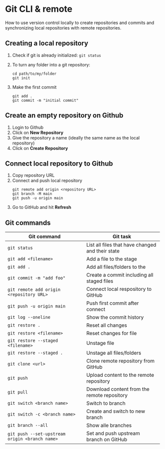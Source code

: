 # Git CLI & remote

How to use version control locally to create repositories and commits and synchronizing local repositories with remote repositories.

## Creating a local repository

1. Check if git is already initialized: `git status`

1. To turn any folder into a git repository:
    ```shell
    cd path/to/my/folder
    git init
    ```
1. Make the first commit
    ```shell
    git add .
    git commit -m "initial commit"
    ```

## Create an empty repository on Github

1. Login to Github
2. Click on **New Repository**
3. Give the repository a name (ideally the same name as the local repository)
4. Click on **Create Repository**

## Connect local repository to Github

1. Copy repository URL
2. Connect and push local repository
    ```shell
    git remote add origin <repository URL>
    git branch -M main
    git push -u origin main
    ```
3. Go to GitHub and hit **Refresh**

## Git commands

| Git command                                    | Git task                                         |
| ---------------------------------------------- | ------------------------------------------------ |
| `git status`                                   | List all files that have changed and their state |
| `git add <filename>`                           | Add a file to the stage                          |
| `git add .`                                    | Add all files/folders to the                     |
| `git commit -m "add foo"`                      | Create a commit including all staged files       |
| `git remote add origin <repository URL>`       | Connect local respository to GitHub              |
| `git push -u origin main`                      | Push first commit after connect                  |
| `git log --oneline`                            | Show the commit history                          |
| `git restore .`                                | Reset all changes                                |
| `git restore <filename>`                       | Reset changes for file                           |
| `git restore --staged <filename>`              | Unstage file                                     |
| `git restore --staged .`                       | Unstage all files/folders                        |
| `git clone <url>`                              | Clone remote repository from GitHub              |
| `git push`                                     | Upload content to the remote repository          |
| `git pull`                                     | Download content from the remote repository      |
| `git switch <branch name>`                     | Switch to branch                                 |
| `git switch -c <branch name>`                  | Create and switch to new branch                  |
| `git branch --all`                             | Show alle branches                               |
| `git push --set-upstream origin <branch name>` | Set and push upstream branch on GitHub           |
